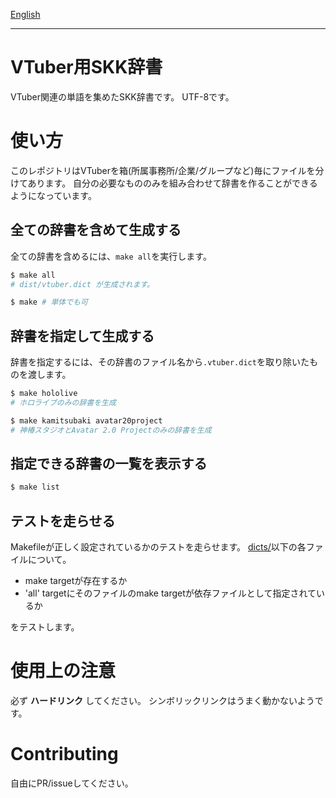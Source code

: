 [English](README.md)

---

# VTuber用SKK辞書

VTuber関連の単語を集めたSKK辞書です。
UTF-8です。


# 使い方

このレポジトリはVTuberを箱(所属事務所/企業/グループなど)毎にファイルを分けてあります。
自分の必要なもののみを組み合わせて辞書を作ることができるようになっています。

## 全ての辞書を含めて生成する

全ての辞書を含めるには、`make all`を実行します。

```sh
$ make all
# dist/vtuber.dict が生成されます。

$ make # 単体でも可
```

## 辞書を指定して生成する

辞書を指定するには、その辞書のファイル名から`.vtuber.dict`を取り除いたものを渡します。

```sh
$ make hololive
# ホロライブのみの辞書を生成

$ make kamitsubaki avatar20project
# 神椿スタジオとAvatar 2.0 Projectのみの辞書を生成
```

## 指定できる辞書の一覧を表示する

```sh
$ make list
```

## テストを走らせる

Makefileが正しく設定されているかのテストを走らせます。
[dicts/](dicts/)以下の各ファイルについて。

- make targetが存在するか
- 'all' targetにそのファイルのmake targetが依存ファイルとして指定されているか

をテストします。

# 使用上の注意

必ず __ハードリンク__ してください。
シンボリックリンクはうまく動かないようです。

# Contributing

自由にPR/issueしてください。
